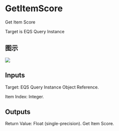 # GetItemScore

Get Item Score

Target is EQS Query Instance

## 图示

![]($-20221218-17462790.png)

## Inputs

Target: EQS Query Instance Object Reference.

Item Index: Integer.  

## Outputs

Return Value: Float (single-precision). Get Item Score.

